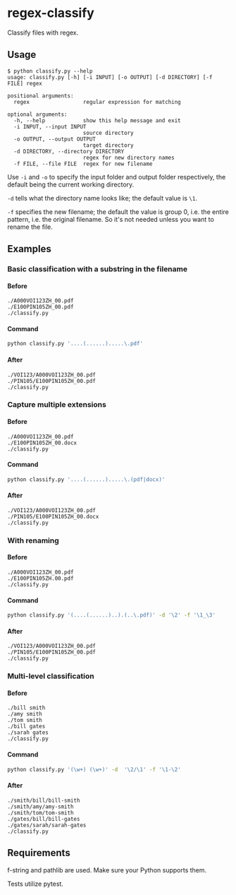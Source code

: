 # regex-classify

Classify files with regex.

## Usage

```
$ python classify.py --help
usage: classify.py [-h] [-i INPUT] [-o OUTPUT] [-d DIRECTORY] [-f FILE] regex

positional arguments:
  regex                 regular expression for matching

optional arguments:
  -h, --help            show this help message and exit
  -i INPUT, --input INPUT
                        source directory
  -o OUTPUT, --output OUTPUT
                        target directory
  -d DIRECTORY, --directory DIRECTORY
                        regex for new directory names
  -f FILE, --file FILE  regex for new filename
```

Use `-i` and `-o` to specify the input folder and output folder respectively,
the default being the current working directory.

`-d` tells what the directory name looks like; the default value is `\1`.

`-f` specifies the new filename;
the default the value is group 0, i.e. the entire pattern, i.e. the original filename.
So it's not needed unless you want to rename the file.

## Examples

### Basic classification with a substring in the filename

#### Before
```
./A000VOI123ZH_00.pdf
./E100PIN105ZH_00.pdf
./classify.py
```

#### Command
```bash
python classify.py '....(......).....\.pdf'
```

#### After
```
./VOI123/A000VOI123ZH_00.pdf
./PIN105/E100PIN105ZH_00.pdf
./classify.py
```

### Capture multiple extensions

#### Before
```
./A000VOI123ZH_00.pdf
./E100PIN105ZH_00.docx
./classify.py
```

#### Command
```bash
python classify.py '....(......).....\.(pdf|docx)'
```

#### After
```
./VOI123/A000VOI123ZH_00.pdf
./PIN105/E100PIN105ZH_00.docx
./classify.py
```

### With renaming

#### Before
```
./A000VOI123ZH_00.pdf
./E100PIN105ZH.00.pdf
./classify.py
```

#### Command
```bash
python classify.py '(....(......)..).(..\.pdf)' -d '\2' -f '\1_\3'
```

#### After
```
./VOI123/A000VOI123ZH_00.pdf
./PIN105/E100PIN105ZH_00.pdf
./classify.py
```

### Multi-level classification

#### Before
```
./bill smith
./amy smith
./tom smith
./bill gates
./sarah gates
./classify.py
```

#### Command
```bash
python classify.py '(\w+) (\w+)' -d  '\2/\1' -f '\1-\2'
```

#### After
```
./smith/bill/bill-smith
./smith/amy/amy-smith
./smith/tom/tom-smith
./gates/bill/bill-gates
./gates/sarah/sarah-gates
./classify.py
```

## Requirements

f-string and pathlib are used. Make sure your Python supports them.

Tests utilize pytest.
